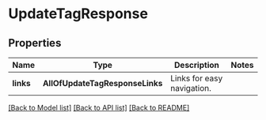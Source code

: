 # UpdateTagResponse

## Properties
Name | Type | Description | Notes
------------ | ------------- | ------------- | -------------
**links** | **AllOfUpdateTagResponseLinks** | Links for easy navigation. | 

[[Back to Model list]](../README.md#documentation-for-models) [[Back to API list]](../README.md#documentation-for-api-endpoints) [[Back to README]](../README.md)

